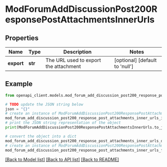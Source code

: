 # ModForumAddDiscussionPost200ResponsePostAttachmentsInnerUrls


## Properties

Name | Type | Description | Notes
------------ | ------------- | ------------- | -------------
**export** | **str** | The URL used to export the attachment | [optional] [default to 'null']

## Example

```python
from openapi_client.models.mod_forum_add_discussion_post200_response_post_attachments_inner_urls import ModForumAddDiscussionPost200ResponsePostAttachmentsInnerUrls

# TODO update the JSON string below
json = "{}"
# create an instance of ModForumAddDiscussionPost200ResponsePostAttachmentsInnerUrls from a JSON string
mod_forum_add_discussion_post200_response_post_attachments_inner_urls_instance = ModForumAddDiscussionPost200ResponsePostAttachmentsInnerUrls.from_json(json)
# print the JSON string representation of the object
print(ModForumAddDiscussionPost200ResponsePostAttachmentsInnerUrls.to_json())

# convert the object into a dict
mod_forum_add_discussion_post200_response_post_attachments_inner_urls_dict = mod_forum_add_discussion_post200_response_post_attachments_inner_urls_instance.to_dict()
# create an instance of ModForumAddDiscussionPost200ResponsePostAttachmentsInnerUrls from a dict
mod_forum_add_discussion_post200_response_post_attachments_inner_urls_from_dict = ModForumAddDiscussionPost200ResponsePostAttachmentsInnerUrls.from_dict(mod_forum_add_discussion_post200_response_post_attachments_inner_urls_dict)
```
[[Back to Model list]](../README.md#documentation-for-models) [[Back to API list]](../README.md#documentation-for-api-endpoints) [[Back to README]](../README.md)


